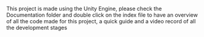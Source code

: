 This project is made using the Unity Engine, please check the Documentation folder and double click on the index file to have an overview of all the code made for this project, a quick guide and a video record of all the development stages 